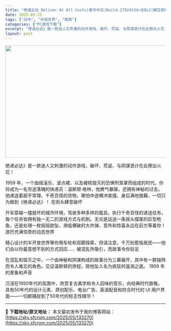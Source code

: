 ```yaml
---
title: "绝递必达 Deliver At All Costs|豪华中文|Build.17924334+全DLC|解压即撸|"
date: 2025-05-23
tags: ["动作", "开放世界", "探索"]
categories: ["PC游戏下载"]
excerpt: "绝递必达》是一款迷人又刺激的动作游戏，破坏、荒诞、与阴谋诡计在此擦出火花！ 1959 年，一个由摇滚乐、波点裙、以及被核毁灭的恐惧所笼罩而组成的时代。你将成为一名穷途落魄的快递员：温斯顿·格林，他脾气暴躁，还拥有神秘的过去。他递送着超乎常理、千奇百怪的货物，哪怕中途横冲直撞，身后满地狼藉，一切只为做&hellip;"
layout: post
---
```


<img class="aligncenter size-full wp-image-133272" src="https://sky.sfcrom.com/wp-content/uploads/2025/05/2025052307595991.webp" alt="" width="616" height="353" />

绝递必达》是一款迷人又刺激的动作游戏，破坏、荒诞、与阴谋诡计在此擦出火花！

1959 年，一个由摇滚乐、波点裙、以及被核毁灭的恐惧所笼罩而组成的时代。你将成为一名穷途落魄的快递员：温斯顿·格林，他脾气暴躁，还拥有神秘的过去。他递送着超乎常理、千奇百怪的货物，哪怕中途横冲直撞，身后满地狼藉，一切只为做到《绝递必达》！
在街头肆意破坏

开车穿越一撞就坏的城市环境，驾驶多种多样的载具。执行千奇百怪的递送任务，每个任务皆拥有独一无二的游戏方式与机制。无论是运送一条摇头摆尾的巨型枪鱼，还是处理一枚摇摇欲坠、濒临爆破的大炸弹，意外和惊喜永远在前方等着你！
游历充满惊奇的动态世界

精心设计的半开放世界等你用车轮和双脚探索，但请注意，千万别惹恼居民——他们会以你最意想不到的方式回应……
被混乱所吸引，而故事令你驻足

在混乱和毁灭之中，一个由神秘和阴谋构成的故事分为三幕展开，其中有一群独特而令人难忘的角色。见证温斯顿的旅程，陪他坠入名为疯狂的漩涡之底。
1959 年的景象和声音

沉浸在1950年代的氛围中，欣赏复古美学和令人回味的音乐，向经典时代致敬。具有50年代的设计元素、原创配乐、电台广告、英语配音和符合时代的 UI 用户界面——一切都捕捉到了50年代的标志性精华！

---
📖 **下载地址/原文地址：** 本文最初发布于我的博客网站：[https://sky.sfcrom.com/2025/05/133270](https://sky.sfcrom.com/2025/05/133270)

